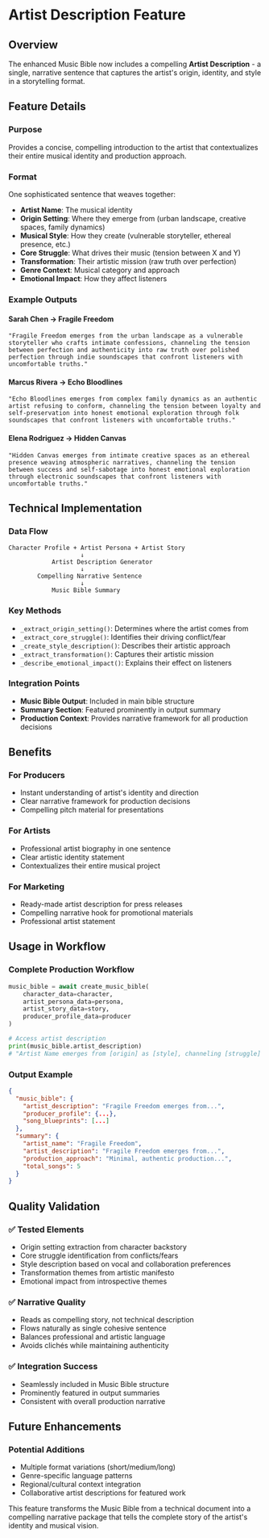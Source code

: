 # Artist Description Feature

## Overview
The enhanced Music Bible now includes a compelling **Artist Description** - a single, narrative sentence that captures the artist's origin, identity, and style in a storytelling format.

## Feature Details

### Purpose
Provides a concise, compelling introduction to the artist that contextualizes their entire musical identity and production approach.

### Format
One sophisticated sentence that weaves together:
- **Artist Name**: The musical identity
- **Origin Setting**: Where they emerge from (urban landscape, creative spaces, family dynamics)
- **Musical Style**: How they create (vulnerable storyteller, ethereal presence, etc.)
- **Core Struggle**: What drives their music (tension between X and Y)
- **Transformation**: Their artistic mission (raw truth over perfection)
- **Genre Context**: Musical category and approach
- **Emotional Impact**: How they affect listeners

### Example Outputs

#### Sarah Chen → Fragile Freedom
```
"Fragile Freedom emerges from the urban landscape as a vulnerable storyteller who crafts intimate confessions, channeling the tension between perfection and authenticity into raw truth over polished perfection through indie soundscapes that confront listeners with uncomfortable truths."
```

#### Marcus Rivera → Echo Bloodlines  
```
"Echo Bloodlines emerges from complex family dynamics as an authentic artist refusing to conform, channeling the tension between loyalty and self-preservation into honest emotional exploration through folk soundscapes that confront listeners with uncomfortable truths."
```

#### Elena Rodriguez → Hidden Canvas
```
"Hidden Canvas emerges from intimate creative spaces as an ethereal presence weaving atmospheric narratives, channeling the tension between success and self-sabotage into honest emotional exploration through electronic soundscapes that confront listeners with uncomfortable truths."
```

## Technical Implementation

### Data Flow
```
Character Profile + Artist Persona + Artist Story
                    ↓
            Artist Description Generator
                    ↓ 
        Compelling Narrative Sentence
                    ↓
            Music Bible Summary
```

### Key Methods
- `_extract_origin_setting()`: Determines where the artist comes from
- `_extract_core_struggle()`: Identifies their driving conflict/fear
- `_create_style_description()`: Describes their artistic approach
- `_extract_transformation()`: Captures their artistic mission
- `_describe_emotional_impact()`: Explains their effect on listeners

### Integration Points
- **Music Bible Output**: Included in main bible structure
- **Summary Section**: Featured prominently in output summary
- **Production Context**: Provides narrative framework for all production decisions

## Benefits

### For Producers
- Instant understanding of artist's identity and direction
- Clear narrative framework for production decisions
- Compelling pitch material for presentations

### For Artists
- Professional artist biography in one sentence
- Clear artistic identity statement
- Contextualizes their entire musical project

### For Marketing
- Ready-made artist description for press releases
- Compelling narrative hook for promotional materials
- Professional artist statement

## Usage in Workflow

### Complete Production Workflow
```python
music_bible = await create_music_bible(
    character_data=character,
    artist_persona_data=persona, 
    artist_story_data=story,
    producer_profile_data=producer
)

# Access artist description
print(music_bible.artist_description)
# "Artist Name emerges from [origin] as [style], channeling [struggle] into [transformation] through [genre] soundscapes that [impact]."
```

### Output Example
```json
{
  "music_bible": {
    "artist_description": "Fragile Freedom emerges from...",
    "producer_profile": {...},
    "song_blueprints": [...]
  },
  "summary": {
    "artist_name": "Fragile Freedom",
    "artist_description": "Fragile Freedom emerges from...",
    "production_approach": "Minimal, authentic production...",
    "total_songs": 5
  }
}
```

## Quality Validation

### ✅ Tested Elements
- Origin setting extraction from character backstory
- Core struggle identification from conflicts/fears
- Style description based on vocal and collaboration preferences
- Transformation themes from artistic manifesto
- Emotional impact from introspective themes

### ✅ Narrative Quality
- Reads as compelling story, not technical description
- Flows naturally as single cohesive sentence
- Balances professional and artistic language
- Avoids clichés while maintaining authenticity

### ✅ Integration Success
- Seamlessly included in Music Bible structure
- Prominently featured in output summaries
- Consistent with overall production narrative

## Future Enhancements

### Potential Additions
- Multiple format variations (short/medium/long)
- Genre-specific language patterns
- Regional/cultural context integration
- Collaborative artist descriptions for featured work

This feature transforms the Music Bible from a technical document into a compelling narrative package that tells the complete story of the artist's identity and musical vision.